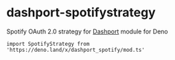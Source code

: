 # dashport-spotifystrategy
Spotify OAuth 2.0 strategy for [Dashport](https://github.com/oslabs-beta/dashport) module for Deno
```
import SpotifyStrategy from 'https://deno.land/x/dashport_spotify/mod.ts'
```
